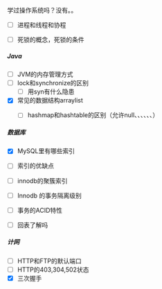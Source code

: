 

学过操作系统吗？没有。。

- [ ] 进程和线程和协程
- [ ] 死锁的概念，死锁的条件



##### Java

- [ ] JVM的内存管理方式
- [ ] lock和synchronize的区别
  - [ ] 用syn有什么隐患
- [x] 常见的数据结构arraylist
  - [ ] hashmap和hashtable的区别（允许null、、、、、、）



##### 数据库

- [x] MySQL里有哪些索引
- [ ] 索引的优缺点
- [ ] innodb的聚簇索引
- [ ] Innodb 的事务隔离级别
- [ ] 事务的ACID特性
- [ ] 回表了解吗



##### 计网

- [ ] HTTP和FTP的默认端口
- [ ] HTTP的403,304,502状态
- [x] 三次握手